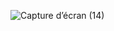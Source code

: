 ![Capture d’écran (14)](https://user-images.githubusercontent.com/77831678/162772794-9cfff807-93ab-49d9-8f76-8c4212a45fb7.png)
